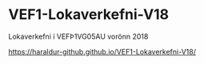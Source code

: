 # VEF1-Lokaverkefni-V18
Lokaverkefni í VEFÞ1VG05AU vorönn 2018

https://haraldur-github.github.io/VEF1-Lokaverkefni-V18/
